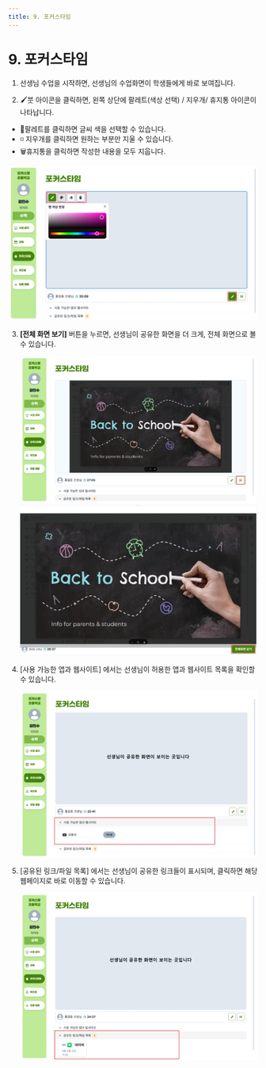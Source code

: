 ```yaml
---
title: 9. 포커스타임
---
```


# 9. 포커스타임

1. 선생님 수업을 시작하면, 선생님의 수업화면이 학생들에게 바로 보여집니다.

2. 🖌️붓 아이콘을 클릭하면, 왼쪽 상단에 팔레트(색상 선택) / 지우개/ 휴지통 아이콘이 나타납니다.

- 🎨팔레트를 클릭하면 글씨 색을 선택할 수 있습니다.
- ◽️ 지우개를 클릭하면 원하는 부분만 지울 수 있습니다.
- 🗑️휴지통을 클릭하면 작성한 내용을 모두 지웁니다.

![](/img/kr/elementary/student/09-01.jpg)

3. **[전체 화면 보기]** 버튼을 누르면, 선생님이 공유한 화면을 더 크게, 전체 화면으로 볼 수 있습니다.

   ![](/img/kr/elementary/student/09-02.jpg)
   ![](/img/kr/elementary/student/09-03.jpg)

   <!--
   <img src="/img/kr/elementary/student/09-02.jpg" width="350" /> 🠒 <img src="/img/kr/elementary/student/09-03.jpg" width="450" />
   -->

4. [사용 가능한 앱과 웹사이트] 에서는 선생님이 허용한 앱과 웹사이트 목록을 확인할 수 있습니다.

   ![](/img/kr/elementary/student/09-04.jpg)

5. [공유된 링크/파일 목록] 에서는 선생님이 공유한 링크들이 표시되며, 클릭하면 해당 웹페이지로 바로 이동할 수 있습니다.

   ![](/img/kr/elementary/student/09-05.jpg)
